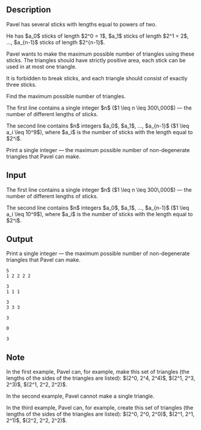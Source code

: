 ## Description

<div><p>Pavel has several sticks with lengths equal to powers of two.</p><p>He has $a_0$ sticks of length $2^0 = 1$, $a_1$ sticks of length $2^1 = 2$, ..., $a_{n-1}$ sticks of length $2^{n-1}$. </p><p>Pavel wants to make the maximum possible number of triangles using these sticks. The triangles should have strictly positive area, each stick can be used in at most one triangle.</p><p>It is forbidden to break sticks, and each triangle should consist of exactly three sticks.</p><p>Find the maximum possible number of triangles.</p></div><div class="input-specification"><p>The first line contains a single integer $n$ ($1 \leq n \leq 300\,000$)&nbsp;— the number of different lengths of sticks.</p><p>The second line contains $n$ integers $a_0$, $a_1$, ..., $a_{n-1}$ ($1 \leq a_i \leq 10^9$), where $a_i$ is the number of sticks with the length equal to $2^i$.</p></div><div class="output-specification"><p>Print a single integer&nbsp;— the maximum possible number of non-degenerate triangles that Pavel can make.</p></div>

## Input

<p>The first line contains a single integer $n$ ($1 \leq n \leq 300\,000$)&nbsp;— the number of different lengths of sticks.</p><p>The second line contains $n$ integers $a_0$, $a_1$, ..., $a_{n-1}$ ($1 \leq a_i \leq 10^9$), where $a_i$ is the number of sticks with the length equal to $2^i$.</p>

## Output

<p>Print a single integer&nbsp;— the maximum possible number of non-degenerate triangles that Pavel can make.</p>





```input1
5
1 2 2 2 2
```




```input2
3
1 1 1
```




```input3
3
3 3 3
```




```output1
3
```




```output2
0
```




```output3
3
```



## Note

<p>In the first example, Pavel can, for example, make this set of triangles (the lengths of the sides of the triangles are listed): $(2^0, 2^4, 2^4)$, $(2^1, 2^3, 2^3)$, $(2^1, 2^2, 2^2)$.</p><p>In the second example, Pavel cannot make a single triangle.</p><p>In the third example, Pavel can, for example, create this set of triangles (the lengths of the sides of the triangles are listed): $(2^0, 2^0, 2^0)$, $(2^1, 2^1, 2^1)$, $(2^2, 2^2, 2^2)$.</p>
